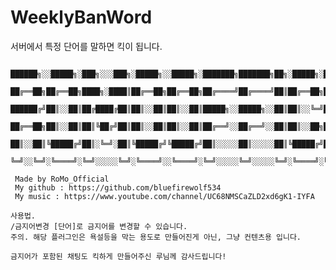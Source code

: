 # WeeklyBanWord
서버에서 특정 단어를 말하면 킥이 됩니다.

<pre><code> ██████╗░░█████╗░███╗░░░███╗░█████╗░░█████╗░███████╗███████╗██╗░█████╗░██╗░█████╗░██╗░░░░░
 ██╔══██╗██╔══██╗████╗░████║██╔══██╗██╔══██╗██╔════╝██╔════╝██║██╔══██╗██║██╔══██╗██║░░░░░
 ██████╔╝██║░░██║██╔████╔██║██║░░██║██║░░██║█████╗░░█████╗░░██║██║░░╚═╝██║███████║██║░░░░░
 ██╔══██╗██║░░██║██║╚██╔╝██║██║░░██║██║░░██║██╔══╝░░██╔══╝░░██║██║░░██╗██║██╔══██║██║░░░░░
 ██║░░██║╚█████╔╝██║░╚═╝░██║╚█████╔╝╚█████╔╝██║░░░░░██║░░░░░██║╚█████╔╝██║██║░░██║███████╗
 ╚═╝░░╚═╝░╚════╝░╚═╝░░░░░╚═╝░╚════╝░░╚════╝░╚═╝░░░░░╚═╝░░░░░╚═╝░╚════╝░╚═╝╚═╝░░╚═╝╚══════╝
 
 Made by RoMo_Official
 My github : https://github.com/bluefirewolf534
 My music : https://www.youtube.com/channel/UC68NMSCaZLD2xd6gK1-IYFA</code></pre>

<pre><code>사용법.
/금지어변경 [단어]로 금지어를 변경할 수 있습니다.
주의. 해당 플러그인은 욕설등을 막는 용도로 만들어진게 아닌, 그냥 컨텐츠용 입니다.</code></pre>

<pre><code>금지어가 포함된 채팅도 킥하게 만들어주신 루님께 감사드립니다!</code></pre>


